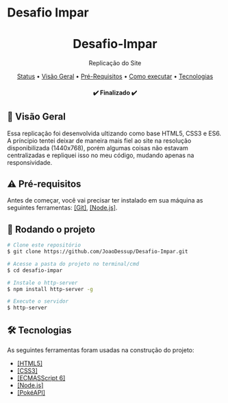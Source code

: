 # Desafio Impar

<h1 align="center">
  Desafio-Impar
</h1>
<p align="center">
  Replicação do Site
</p>

<p align="center">
 <a href="#status">Status</a> •
 <a href="#geral">Visão Geral</a> •
 <a href="#requisitos">Pré-Requisitos</a> •
 <a href="#executar">Como executar</a> • 
 <a href="#tecnologias">Tecnologias</a>
</p>


<h4 id=status align="center"> 
	✔️ Finalizado ✔️
</h4>

<h2 id="geral" >
  📕 Visão Geral
</h2>
<p>
  Essa replicação foi desenvolvida ultizando como base HTML5, CSS3 e ES6. A príncipio tentei deixar de maneira mais fiel ao site na resolução disponibilizada (1440x768), porém algumas coisas não estavam centralizadas e repliquei isso no meu código, mudando apenas na responsividade.
</p>

<h2 id="requisitos"> 
  ⚠ Pré-requisitos
</h2>
<p>
  Antes de começar, você vai precisar ter instalado em sua máquina as seguintes ferramentas:
  <a href="https://git-scm.com">[Git]</a>, <a href="https://nodejs.org/en/">[Node.js]</a>.
</p>


<h2 id="executar"> 
  🎲 Rodando o projeto
</h2>

```bash
# Clone este repositório
$ git clone https://github.com/JoaoDessup/Desafio-Impar.git

# Acesse a pasta do projeto no terminal/cmd
$ cd desafio-impar

# Instale o http-server
$ npm install http-server -g

# Execute o servidor
$ http-server
```

<h2 id="tecnologias"> 
 🛠 Tecnologias 
</h2>
<p>
  As seguintes ferramentas foram usadas na construção do projeto:

- <a href="https://html5.org/">[HTML5]</a>
- <a href="https://developer.mozilla.org/pt-BR/docs/Web/CSS">[CSS3]</a>
- <a href="http://es6-features.org/">[ECMASScript 6]</a>
- <a href="https://nodejs.org/en/">[Node.js]</a>
- <a href="https://pokeapi.co/">[PokéAPI]</a>
</p>
